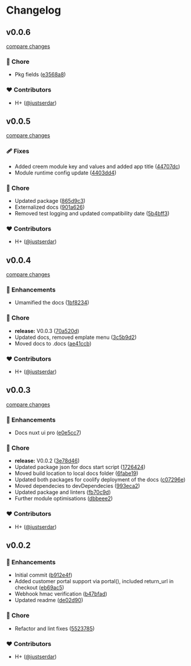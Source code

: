 # Changelog


## v0.0.6

[compare changes](https://github.com/justserdar/nuxt-creem/compare/v0.0.5...v0.0.6)

### 🏡 Chore

- Pkg fields ([e3568a8](https://github.com/justserdar/nuxt-creem/commit/e3568a8))

### ❤️ Contributors

- H+ ([@justserdar](http://github.com/justserdar))

## v0.0.5

[compare changes](https://github.com/justserdar/nuxt-creem/compare/v0.0.4...v0.0.5)

### 🩹 Fixes

- Added creem module key and values and added  app title ([44707dc](https://github.com/justserdar/nuxt-creem/commit/44707dc))
- Module runtime config update ([4403dd4](https://github.com/justserdar/nuxt-creem/commit/4403dd4))

### 🏡 Chore

- Updated package ([865d9c3](https://github.com/justserdar/nuxt-creem/commit/865d9c3))
- Externalized docs ([901a626](https://github.com/justserdar/nuxt-creem/commit/901a626))
- Removed test logging and updated compatibility date ([5b4bff3](https://github.com/justserdar/nuxt-creem/commit/5b4bff3))

### ❤️ Contributors

- H+ ([@justserdar](http://github.com/justserdar))

## v0.0.4

[compare changes](https://github.com/justserdar/nuxt-creem/compare/v0.0.3...v0.0.4)

### 🚀 Enhancements

- Umamified the docs ([1bf8234](https://github.com/justserdar/nuxt-creem/commit/1bf8234))

### 🏡 Chore

- **release:** V0.0.3 ([70a520d](https://github.com/justserdar/nuxt-creem/commit/70a520d))
- Updated docs, removed emplate menu ([3c5b9d2](https://github.com/justserdar/nuxt-creem/commit/3c5b9d2))
- Moved docs to .docs ([ae41ccb](https://github.com/justserdar/nuxt-creem/commit/ae41ccb))

### ❤️ Contributors

- H+ ([@justserdar](http://github.com/justserdar))

## v0.0.3

[compare changes](https://github.com/justserdar/nuxt-creem/compare/v0.0.2...v0.0.3)

### 🚀 Enhancements

- Docs nuxt ui pro ([e0e5cc7](https://github.com/justserdar/nuxt-creem/commit/e0e5cc7))

### 🏡 Chore

- **release:** V0.0.2 ([3e78d46](https://github.com/justserdar/nuxt-creem/commit/3e78d46))
- Updated package json for docs start script ([1726424](https://github.com/justserdar/nuxt-creem/commit/1726424))
- Moved build location to local docs folder ([6fabe19](https://github.com/justserdar/nuxt-creem/commit/6fabe19))
- Updated both packages for coolify deployment of the docs ([c07296e](https://github.com/justserdar/nuxt-creem/commit/c07296e))
- Moved dependecies to devDependecies ([993eca2](https://github.com/justserdar/nuxt-creem/commit/993eca2))
- Updated package and linters ([fb70c9d](https://github.com/justserdar/nuxt-creem/commit/fb70c9d))
- Further module optimisations ([dbbeee2](https://github.com/justserdar/nuxt-creem/commit/dbbeee2))

### ❤️ Contributors

- H+ ([@justserdar](http://github.com/justserdar))

## v0.0.2


### 🚀 Enhancements

- Initial commit ([b912e4f](https://github.com/justserdar/nuxt-creem/commit/b912e4f))
- Added customer portal support via portal(), included return_url in checkout ([eb69ac5](https://github.com/justserdar/nuxt-creem/commit/eb69ac5))
- Webhook hmac verification ([b47bfad](https://github.com/justserdar/nuxt-creem/commit/b47bfad))
- Updated readme ([de02d90](https://github.com/justserdar/nuxt-creem/commit/de02d90))

### 🏡 Chore

- Refactor and lint fixes ([5523785](https://github.com/justserdar/nuxt-creem/commit/5523785))

### ❤️ Contributors

- H+ ([@justserdar](http://github.com/justserdar))

